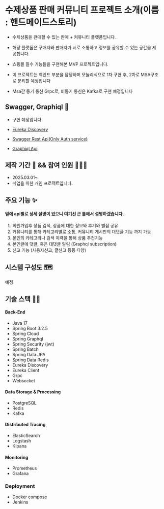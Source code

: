 # 수제상품 판매 커뮤니티 프로젝트 소개(이름 : 핸드메이드스토리)

- 수제상품을 판매할 수 있는 판매 + 커뮤니티 플랫폼입니다.

- 해당 플랫폼은 구매자와 판매자가 서로 소통하고 정보를 공유할 수 있는 공간을 제공합니다.
- 쇼핑몰 필수 기능들을 구현해본 MVP 프로젝트입니다.
- 이 프로젝트는 백엔드 부분을 담당하며 모놀리식으로 1차 구현 후, 2차로 MSA구조로 분리할 예정입니다
- Msa간 동기 통신 Grpc로, 비동기 통신은 Kafka로 구현 예정입니다

## Swagger, Graphiql 📝

- 구현 예정입니다

- [Eureka Discovery](https://clientbediscovery.gongik.shop)
- [Swagger Rest Api(Only Auth service)](https://clientbe.gongik.shop/swagger-ui/index.html)
- [Graphiql Api](https://clientbe.gongik.shop/graphiql)

## 제작 기간 📅 && 참여 인원 🧑‍🤝‍🧑

- 2025.03.01~
- 취업을 위한 개인 프로젝트입니다.

## 주요 기능 ✨

#### 밑에 api별로 상세 설명이 있으니 여기선 큰 틀에서 설명하겠습니다.

1. 회원가입후 상품 검색, 상품에 대한 정보와 후기와 별점 공유
2. 커뮤니티를 통해 카테고리별로 소통, 커뮤니티 게시판의 대댓글 기능 까지 가능
3. 본인의 카테고리나 검색 이력을 통해 상품 추천기능
4. 본인글에 댓글, 혹은 대댓글 알림 (Graphql subscription)
5. 신고 기능 (사용자신고, 글신고 등등 다양)

## 시스템 구성도 🗺️

예정

## 기술 스택 🧑‍💻

#### Back-End

- Java 17
- Spring Boot 3.2.5
- Spring Cloud
- Spring Graphql
- Spring Security (jwt)
- Spring Batch
- Spring Data JPA
- Spring Data Redis
- Eureka Discovery
- Eureka Client
- Grpc
- Websocket

#### Data Storage & Processing

- PostgreSQL
- Redis
- Kafka

#### Distributed Tracing

- ElasticSearch
- Logstash
- Kibana

#### Monitoring

- Prometheus
- Grafana

### Deployment

- Docker compose
- Jenkins

